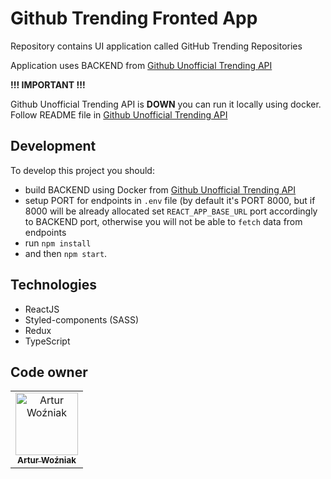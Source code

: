 # Github Trending Fronted App

Repository contains UI application called GitHub Trending Repositories

Application uses BACKEND from [Github Unofficial Trending API](https://github.com/huchenme/github-trending-api)

**!!! IMPORTANT !!!**

Github Unofficial Trending API is **DOWN** you can run it locally using docker. Follow README file in 
[Github Unofficial Trending API](https://github.com/huchenme/github-trending-api)
## Development
To develop this project you should:
- build BACKEND using Docker from [Github Unofficial Trending API](https://github.com/huchenme/github-trending-api)
- setup PORT for endpoints in `.env` file (by default it's PORT 8000, but if 8000 will be already allocated set `REACT_APP_BASE_URL` port accordingly to BACKEND port, otherwise you will not be able to `fetch` data from endpoints
-  run `npm install`
- and then `npm start`.



## Technologies

- ReactJS
- Styled-components (SASS)
- Redux
- TypeScript

## Code owner

<table>
  <tr>
    <td align="center">
      <a href="https://github.com/artuone83">
        <img src="https://avatars3.githubusercontent.com/u/32961497?v=4" width="100px;" alt="Artur Woźniak"/>
        <br />
        <sub><b>Artur Woźniak</b></sub>
      </a>
    </td>
  </tr>
</table>
